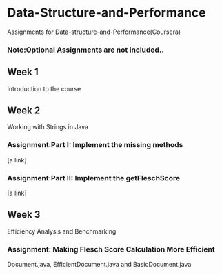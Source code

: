 # Data-Structure-and-Performance

Assignments for Data-structure-and-Performance(Coursera)<br>
### Note:Optional Assignments are not included..
## Week 1

Introduction to the course<br>

## Week 2
Working with Strings in Java

### Assignment:Part I: Implement the missing methods<br>
[a link]

### Assignment:Part II: Implement the getFleschScore<br>
[a link]

## Week 3 
Efficiency Analysis and Benchmarking
### Assignment: Making Flesch Score Calculation More Efficient<br>
 Document.java, 
 EfficientDocument.java and
BasicDocument.java
